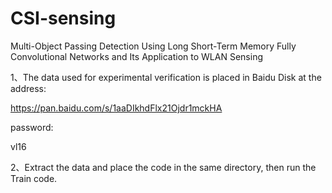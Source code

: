 # CSI-sensing
Multi-Object Passing Detection Using Long Short-Term Memory Fully Convolutional Networks and Its Application to WLAN Sensing

1、The data used for experimental verification is placed in Baidu Disk at the address:

https://pan.baidu.com/s/1aaDIkhdFlx21Ojdr1mckHA

password:

vl16

2、Extract the data and place the code in the same directory, then run the Train code.

